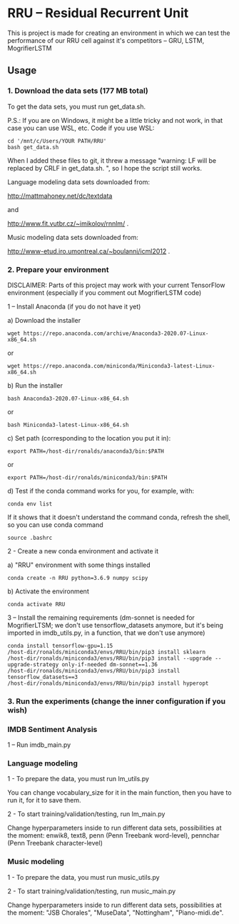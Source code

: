 # RRU – Residual Recurrent Unit

This is project is made for creating an environment in which we can test the performance of our RRU cell against it's
competitors – GRU, LSTM, MogrifierLSTM

## Usage

### 1. Download the data sets (177 MB total)

To get the data sets, you must run get_data.sh.

P.S.: If you are on Windows, it might be a little tricky and not work, in that case you can use WSL, etc.
Code if you use WSL:
```
cd '/mnt/c/Users/YOUR PATH/RRU'
bash get_data.sh
```
	
When I added these files to git, it threw a message "warning: LF will be replaced by CRLF in get_data.sh.
", so I hope the script still works.

Language modeling data sets downloaded from:

http://mattmahoney.net/dc/textdata

and

http://www.fit.vutbr.cz/~imikolov/rnnlm/ .

Music modeling data sets downloaded from:

http://www-etud.iro.umontreal.ca/~boulanni/icml2012 .

### 2. Prepare your environment

DISCLAIMER: Parts of this project may work with your current TensorFlow environment (especially if you comment
out MogrifierLSTM code)

1 – Install Anaconda (if you do not have it yet)

a) Download the installer
```
wget https://repo.anaconda.com/archive/Anaconda3-2020.07-Linux-x86_64.sh
```

or

```
wget https://repo.anaconda.com/miniconda/Miniconda3-latest-Linux-x86_64.sh
```

b) Run the installer
```
bash Anaconda3-2020.07-Linux-x86_64.sh
```

or

```
bash Miniconda3-latest-Linux-x86_64.sh
```

c) Set path (corresponding to the location you put it in):
```
export PATH=/host-dir/ronalds/anaconda3/bin:$PATH
```

or  

```
export PATH=/host-dir/ronalds/miniconda3/bin:$PATH
```

d) Test if the conda command works for you, for example, with:

```
conda env list
```

If it shows that it doesn't understand the command conda, refresh the shell, so you can use conda command

```
source .bashrc
```

2 - Create a new conda environment and activate it

a) "RRU" environment with some things installed
```
conda create -n RRU python=3.6.9 numpy scipy
```

b) Activate the environment
```
conda activate RRU
```

3 – Install the remaining requirements (dm-sonnet is needed for MogrifierLTSM; we don't use tensorflow_datasets anymore,
 but it's being imported in imdb_utils.py, in a function, that we don't use anymore)

```
conda install tensorflow-gpu=1.15
/host-dir/ronalds/miniconda3/envs/RRU/bin/pip3 install sklearn
/host-dir/ronalds/miniconda3/envs/RRU/bin/pip3 install --upgrade --upgrade-strategy only-if-needed dm-sonnet==1.36
/host-dir/ronalds/miniconda3/envs/RRU/bin/pip3 install tensorflow_datasets==3
/host-dir/ronalds/miniconda3/envs/RRU/bin/pip3 install hyperopt
```

### 3. Run the experiments (change the inner configuration if you wish)

### IMDB Sentiment Analysis

1 – Run imdb_main.py

### Language modeling

1 - To prepare the data, you must run lm_utils.py

You can change vocabulary_size for it in the main function, then you have to run it, for it to save them.

2 - To start training/validation/testing, run lm_main.py

Change hyperparameters inside to run different data sets, possibilities at the moment: enwik8, text8,
penn (Penn Treebank word-level), pennchar (Penn Treebank character-level)

### Music modeling

1 - To prepare the data, you must run music_utils.py

2 - To start training/validation/testing, run music_main.py

Change hyperparameters inside to run different data sets, possibilities at the moment: "JSB Chorales", "MuseData",
"Nottingham", "Piano-midi.de".
